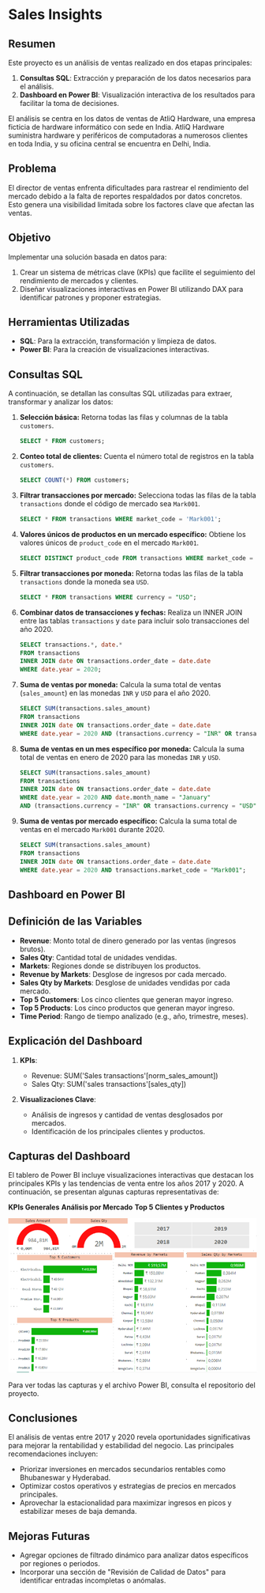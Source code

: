 # Sales Insights

## Resumen
Este proyecto es un análisis de ventas realizado en dos etapas principales:
1. **Consultas SQL**: Extracción y preparación de los datos necesarios para el análisis.
2. **Dashboard en Power BI**: Visualización interactiva de los resultados para facilitar la toma de decisiones.

El análisis se centra en los datos de ventas de AtliQ Hardware, una empresa ficticia de hardware informático con sede en India. AtliQ Hardware suministra hardware y periféricos de computadoras a numerosos clientes en toda India, y su oficina central se encuentra en Delhi, India.

## Problema
El director de ventas enfrenta dificultades para rastrear el rendimiento del mercado debido a la falta de reportes respaldados por datos concretos. Esto genera una visibilidad limitada sobre los factores clave que afectan las ventas.

## Objetivo
Implementar una solución basada en datos para:
1. Crear un sistema de métricas clave (KPIs) que facilite el seguimiento del rendimiento de mercados y clientes.
2. Diseñar visualizaciones interactivas en Power BI utilizando DAX para identificar patrones y proponer estrategias.

## Herramientas Utilizadas
- **SQL**: Para la extracción, transformación y limpieza de datos.
- **Power BI**: Para la creación de visualizaciones interactivas.

## Consultas SQL
A continuación, se detallan las consultas SQL utilizadas para extraer, transformar y analizar los datos:

1. **Selección básica:** Retorna todas las filas y columnas de la tabla `customers`.
   ```sql
   SELECT * FROM customers;
   ```

2. **Conteo total de clientes:** Cuenta el número total de registros en la tabla `customers`.
   ```sql
   SELECT COUNT(*) FROM customers;
   ```

3. **Filtrar transacciones por mercado:** Selecciona todas las filas de la tabla `transactions` donde el código de mercado sea `Mark001`.
   ```sql
   SELECT * FROM transactions WHERE market_code = 'Mark001';
   ```

4. **Valores únicos de productos en un mercado específico:** Obtiene los valores únicos de `product_code` en el mercado `Mark001`.
   ```sql
   SELECT DISTINCT product_code FROM transactions WHERE market_code = 'Mark001';
   ```

5. **Filtrar transacciones por moneda:** Retorna todas las filas de la tabla `transactions` donde la moneda sea `USD`.
   ```sql
   SELECT * FROM transactions WHERE currency = "USD";
   ```

6. **Combinar datos de transacciones y fechas:** Realiza un INNER JOIN entre las tablas `transactions` y `date` para incluir solo transacciones del año 2020.
   ```sql
   SELECT transactions.*, date.*
   FROM transactions
   INNER JOIN date ON transactions.order_date = date.date
   WHERE date.year = 2020;
   ```

7. **Suma de ventas por moneda:** Calcula la suma total de ventas (`sales_amount`) en las monedas `INR` y `USD` para el año 2020.
   ```sql
   SELECT SUM(transactions.sales_amount)
   FROM transactions
   INNER JOIN date ON transactions.order_date = date.date
   WHERE date.year = 2020 AND (transactions.currency = "INR" OR transactions.currency = "USD");
   ```

8. **Suma de ventas en un mes específico por moneda:** Calcula la suma total de ventas en enero de 2020 para las monedas `INR` y `USD`.
   ```sql
   SELECT SUM(transactions.sales_amount)
   FROM transactions
   INNER JOIN date ON transactions.order_date = date.date
   WHERE date.year = 2020 AND date.month_name = "January"
   AND (transactions.currency = "INR" OR transactions.currency = "USD");
   ```

9. **Suma de ventas por mercado específico:** Calcula la suma total de ventas en el mercado `Mark001` durante 2020.
   ```sql
   SELECT SUM(transactions.sales_amount)
   FROM transactions
   INNER JOIN date ON transactions.order_date = date.date
   WHERE date.year = 2020 AND transactions.market_code = "Mark001";
   ```

## Dashboard en Power BI

## Definición de las Variables
- **Revenue**: Monto total de dinero generado por las ventas (ingresos brutos).
- **Sales Qty**: Cantidad total de unidades vendidas.
- **Markets**: Regiones donde se distribuyen los productos.
- **Revenue by Markets**: Desglose de ingresos por cada mercado.
- **Sales Qty by Markets**: Desglose de unidades vendidas por cada mercado.
- **Top 5 Customers**: Los cinco clientes que generan mayor ingreso.
- **Top 5 Products**: Los cinco productos que generan mayor ingreso.
- **Time Period**: Rango de tiempo analizado (e.g., año, trimestre, meses).

## Explicación del Dashboard
1. **KPIs**:
   - Revenue: SUM('Sales transactions'[norm_sales_amount])
   - Sales Qty: SUM('sales transactions'[sales_qty])

2. **Visualizaciones Clave**:
   - Análisis de ingresos y cantidad de ventas desglosados por mercados.
   - Identificación de los principales clientes y productos.

## Capturas del Dashboard
El tablero de Power BI incluye visualizaciones interactivas que destacan los principales KPIs y las tendencias de venta entre los años 2017 y 2020. A continuación, se presentan algunas capturas representativas de:

**KPIs Generales**
**Análisis por Mercado**
**Top 5 Clientes y Productos**

  ![Captura KPIs Generales, top 5 clientes y productos](https://github.com/sjm-Dev/Sales-Insights/blob/main/Power%20BI%20images/1.png)

Para ver todas las capturas y el archivo Power BI, consulta el repositorio del proyecto.

## Conclusiones
El análisis de ventas entre 2017 y 2020 revela oportunidades significativas para mejorar la rentabilidad y estabilidad del negocio. Las principales recomendaciones incluyen:
- Priorizar inversiones en mercados secundarios rentables como Bhubaneswar y Hyderabad.
- Optimizar costos operativos y estrategias de precios en mercados principales.
- Aprovechar la estacionalidad para maximizar ingresos en picos y estabilizar meses de baja demanda.

## Mejoras Futuras
- Agregar opciones de filtrado dinámico para analizar datos específicos por regiones o periodos.
- Incorporar una sección de "Revisión de Calidad de Datos" para identificar entradas incompletas o anómalas.
